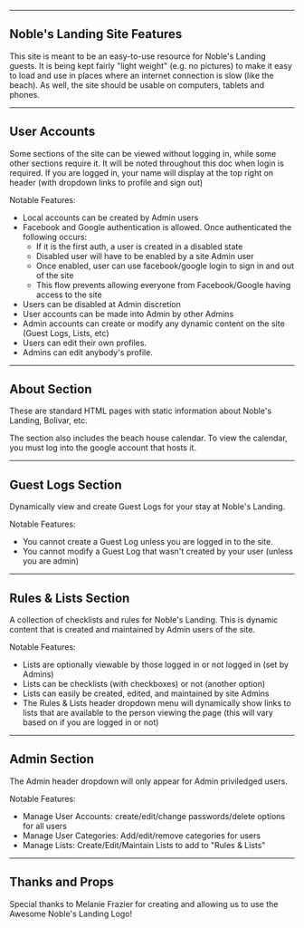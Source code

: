 --------------
Noble's Landing Site Features
--------------

This site is meant to be an easy-to-use resource for Noble's Landing guests.  It is being kept
fairly "light weight" (e.g. no pictures) to make it easy to load and use in places where
an internet connection is slow (like the beach).  As well, the site should be usable 
on computers, tablets and phones.


--------------
User Accounts
--------------
Some sections of the site can be viewed without logging in, while some other sections require it.
It will be noted throughout this doc when login is required.  If you are logged in, your name
will display at the top right on header (with dropdown links to profile and sign out)

Notable Features:
- Local accounts can be created by Admin users
- Facebook and Google authentication is allowed.  Once authenticated the following occurs:
	- If it is the first auth, a user is created in a disabled state
	- Disabled user will have to be enabled by a site Admin user
	- Once enabled, user can use facebook/google login to sign in and out of the site
	- This flow prevents allowing everyone from Facebook/Google having access to the site
- Users can be disabled at Admin discretion
- User accounts can be made into Admin by other Admins
- Admin accounts can create or modify any dynamic content on the site (Guest Logs, Lists, etc)
- Users can edit their own profiles.
- Admins can edit anybody's profile.

-------------
About Section
-------------
These are standard HTML pages with static information about Noble's Landing, Bolivar, etc.

The section also includes the beach house calendar.  To view the calendar, you must log into
the google account that hosts it.

------------------
Guest Logs Section
------------------
Dynamically view and create Guest Logs for your stay at Noble's Landing.

Notable Features:
- You cannot create a Guest Log unless you are logged in to the site.
- You cannot modify a Guest Log that wasn't created by your user (unless you are admin)

----------------------
Rules & Lists Section
----------------------
A collection of checklists and rules for Noble's Landing.  This is dynamic content
that is created and maintained by Admin users of the site.

Notable Features:
- Lists are optionally viewable by those logged in or not logged in (set by Admins)
- Lists can be checklists (with checkboxes) or not (another option)
- Lists can easily be created, edited, and maintained by site Admins
- The Rules & Lists header dropdown menu will dynamically show links to lists that
are available to the person viewing the page (this will vary based on if you are 
logged in or not)

--------------
Admin Section
--------------
The Admin header dropdown will only appear for Admin priviledged users.

Notable Features:
- Manage User Accounts:  create/edit/change passwords/delete options for all users
- Manage User Categories:  Add/edit/remove categories for users
- Manage Lists:  Create/Edit/Maintain Lists to add to "Rules & Lists"

--------------------
Thanks and Props
--------------------
Special thanks to Melanie Frazier for creating and allowing us to use the Awesome Noble's Landing Logo!



